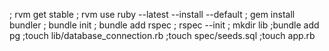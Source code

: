 ; rvm get stable
; rvm use ruby --latest --install --default
; gem install bundler
; bundle init
; bundle add rspec
; rspec --init
; mkdir lib
;bundle add pg
;touch lib/database_connection.rb
;touch spec/seeds.sql
;touch app.rb